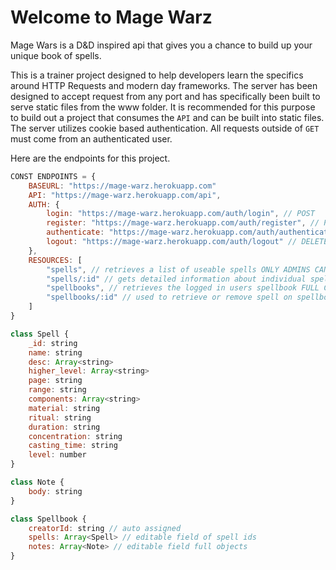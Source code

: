 Welcome to Mage Warz
====================

Mage Wars is a D&D inspired api that gives you a chance to build up your unique book of spells.

This is a trainer project designed to help developers learn the specifics around HTTP Requests and modern day frameworks. The server has been designed to accept request from any port and has specifically been built to serve static files from the www folder. It is recommended for this purpose to build out a project that consumes the `API` and can be built into static files. The server utilizes cookie based authentication. All requests outside of `GET` must come from an authenticated user.

Here are the endpoints for this project.


```javascript
CONST ENDPOINTS = {
	BASEURL: "https://mage-warz.herokuapp.com"
	API: "https://mage-warz.herokuapp.com/api",
	AUTH: {
		login: "https://mage-warz.herokuapp.com/auth/login", // POST
		register: "https://mage-warz.herokuapp.com/auth/register", // POST
		authenticate: "https://mage-warz.herokuapp.com/auth/authenticate", // GET
		logout: "https://mage-warz.herokuapp.com/auth/logout" // DELETE
	},
	RESOURCES: [
		"spells", // retrieves a list of useable spells ONLY ADMINS CAN MODIFY THESE
		"spells/:id" // gets detailed information about individual spell
		"spellbooks", // retrieves the logged in users spellbook FULL CONTROL VIA  - GET, POST
		"spellbooks/:id" // used to retrieve or remove spell on spellbook - PUT, DELETE
	]
}

class Spell {
	_id: string
	name: string
	desc: Array<string>
	higher_level: Array<string>
	page: string
	range: string
	components: Array<string>
	material: string
	ritual: string
	duration: string
	concentration: string
	casting_time: string
	level: number
}

class Note {
 	body: string
}

class Spellbook {
	creatorId: string // auto assigned
	spells: Array<Spell> // editable field of spell ids
	notes: Array<Note> // editable field full objects
}

```




